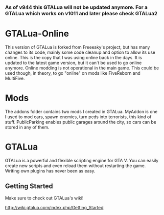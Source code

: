 ### As of v944 this GTALua will not be updated anymore. For a GTALua which works on v1011 and later please check GTALua2

# GTALua-Online
This version of GTALua is forked from Freeeaky's project, but has many changes to its code, mainly some code cleanup and option to allow its use online. This is the copy that I was using online back in the days.
It is updated to the latest game version, but it can't be used to go online anymore. Online modding is not operational in the main game.
This could be used though, in theory, to go "online" on mods like FiveReborn and MultiFive.

# Mods
The addons folder contains two mods I created in GTALua. MyAddon is one I used to mod cars, spawn enemies, turn peds into terrorists, this kind of stuff. PublicParking enables public garages around the city, so cars can be stored in any of them.

# GTALua
GTALua is a powerful and flexible scripting engine for GTA V. You can easily create new scripts and even reload them without restarting the game. Writing own plugins has never been as easy.

## Getting Started
Make sure to check out GTALua's wiki!

http://wiki.gtalua.com/index.php/Getting_Started

